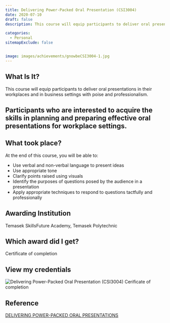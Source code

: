 ```yaml
---
title: Delivering Power-Packed Oral Presentation (CSI3004)
date: 2020-07-10
draft: false
description: This course will equip participants to deliver oral presentations in their workplaces and in business settings with poise and professionalism.

categories:
  - Personal
sitemapExclude: false


image: images/achievements/gnowbeCSI3004-1.jpg
---
```


## What Is It?

This course will equip participants to deliver oral presentations in their workplaces and in business settings with poise and professionalism.

Participants who are interested to acquire the skills in planning and preparing effective oral presentations for workplace settings.
---

## What took place?

At the end of this course, you will be able to:

- Use verbal and non-verbal language to present ideas
- Use appropriate tone
- Clarify points raised using visuals
- Identify the purposes of questions posed by the audience in a presentation
- Apply appropriate techniques to respond to questions tactfully and professionally

## Awarding Institution

Temasek SkillsFuture Academy, Temasek Polytechnic

## Which award did I get?

Certificate of completion

## View my credentials


![Delivering Power-Packed Oral Presentation (CSI3004) Cerificate of completion](credential1.jpg)

## Reference


[DELIVERING POWER-PACKED ORAL PRESENTATIONS](https://www.tp.edu.sg/schools-and-courses/adult-learners/all-courses/online-learning/micro-learning-courses/suite-courses/delivering-power-packed-oral-presentations.html)


